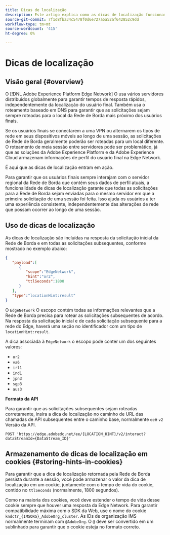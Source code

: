 ```yaml
---
title: Dicas de localização
description: Este artigo explica como as dicas de localização funcionam na API do Servidor de Rede de Borda, para que as solicitações do usuário final possam ser sempre roteadas para o mesmo servidor.
source-git-commit: 7f1d8fba34c5478f0d6e727a5a52af642852c9dd
workflow-type: tm+mt
source-wordcount: '415'
ht-degree: 0%

---
```



# Dicas de localização

## Visão geral {#overview}

O [!DNL Adobe Experience Platform Edge Network] O usa vários servidores distribuídos globalmente para garantir tempos de resposta rápidos, independentemente da localização do usuário final. Também usa o roteamento baseado em DNS para garantir que as solicitações sejam sempre roteadas para o local da Rede de Borda mais próximo dos usuários finais.

Se os usuários finais se conectarem a uma VPN ou alternarem os tipos de rede em seus dispositivos móveis ao longo de uma sessão, as solicitações de Rede de Borda geralmente poderão ser roteadas para um local diferente. O roteamento de meia sessão entre servidores pode ser problemático, já que as soluções da Adobe Experience Platform e da Adobe Experience Cloud armazenam informações de perfil do usuário final na Edge Network.

É aqui que as dicas de localização entram em ação.

Para garantir que os usuários finais sempre interajam com o servidor regional da Rede de Borda que contém seus dados de perfil atuais, a funcionalidade de dicas de localização garante que todas as solicitações para a Rede de Borda sejam enviadas para o mesmo servidor em que a primeira solicitação de uma sessão foi feita. Isso ajuda os usuários a ter uma experiência consistente, independentemente das alterações de rede que possam ocorrer ao longo de uma sessão.

## Uso de dicas de localização

As dicas de localização são incluídas na resposta da solicitação inicial da Rede de Borda e em todas as solicitações subsequentes, conforme mostrado no exemplo abaixo:

```json
{
   "payload":[
      {
         "scope":"EdgeNetwork",
         "hint":"or2",
         "ttlSeconds":1800
      }
   ],
   "type":"locationHint:result"
}
```

O `EdgeNetwork` O escopo contém todas as informações relevantes que a Rede de Borda precisa para rotear as solicitações subsequentes de acordo. Na resposta da solicitação inicial e de cada solicitação subsequente para a rede do Edge, haverá uma seção no identificador com um tipo de `locationHint:result`.

A dica associada à `EdgeNetwork` o escopo pode conter um dos seguintes valores:

* `or2`
* `va6`
* `irl1`
* `ind1`
* `jpn3`
* `sgp3`
* `aus3`

**Formato da API**

Para garantir que as solicitações subsequentes sejam roteadas corretamente, insira a dica de localização no caminho de URL das chamadas de API subsequentes entre o caminho base, normalmente `ee`e `v2` Versão da API.

```http
POST 'https://edge.adobedc.net/ee/{LOCATION_HINT}/v2/interact?dataStreamId={DataStream_ID}'
```

## Armazenamento de dicas de localização em cookies {#storing-hints-in-cookies}

Para garantir que a dica de localização retornada pela Rede de Borda persista durante a sessão, você pode armazenar o valor da dica de localização em um cookie, juntamente com o tempo de vida do cookie, contido no `ttlSeconds` (normalmente, 1800 segundos).

Como na maioria dos cookies, você deve estender o tempo de vida desse cookie sempre que houver uma resposta da Edge Network. Para garantir compatibilidade máxima com o SDK da Web, use o nome do cookie `kndctr_{IMSORG}_AdobeOrg_cluster`. As IDs de organização IMS normalmente terminam com `@AdobeOrg`. O `@` deve ser convertido em um sublinhado para garantir que o cookie esteja no formato correto.
